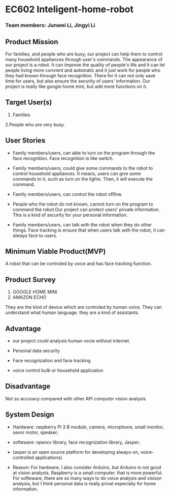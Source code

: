 # EC602 Inteligent-home-robot
### Team members: Junwei Li, Jingyi Li

## Product Mission
For families, and people who are busy, our project can help them to control many household appliances through user's commands. The appearance of our project is a robot. It can improve the quality of people's life and it can let people living more convient and automatic and it just work for people who they had known through face recognition. There for it can not only save time for users, but also ensure the security of users' information. Our project is really like google home mini, but add more functions on it.

## Target User(s)
1. Families.

2.People who are very busy.

## User Stories
- Family members/users, can able to turn on the program through the face recognition. Face recognition is like switch.

- Family members/users, could give some commands to the robot to control household appliances. It means, users can give some commands to it, such as turn on the lights. Then, it will execute the command. 

- Family members/users, can control the robot offline. 

- People who the robot do not known, cannot turn on the program to command the robot.Our project can protect users’ private information. This is a kind of security for your personal information.

- Family members/users, can talk with the robot when they do other things. Face tracking is ensure that when users talk with the robot, it can always face to users.

##  Minimum Viable Product(MVP)
A robot that can be controled by voice and has face tracking function.


##  Product Survey
  1.   GOOGLE HOME MINI 
  2.   AMAZON ECHO
  
They are the kind of device which are controled by human voice. They can understand what human language. they are a kind of assistants.

## Advantage 
  - our project could analysis human vocie without internet.
  
  - Personal data security 
  
  - Face recognization and face tracking 
  
  - voice control bulb or household application 

##  Disadvantage 
  Not so accuracy compared with other API computer vision analysis
  
  
## System Design
  - Hardware: raspberry Pi 3 B module, camera, microphone, small monitor, sevor motor, speaker;
  
  - softeware: opencv library, face recognization library, Jasper; 
  
  - (asper is an open source platform for developing always-on, voice-controlled applications)
  
  -  Reason: For hardware, I also consider Arduino, but Arduino is not good at vision analysis. Raspberry is a small computer. that is more powerful. For softeware, there are so many ways to do voice analysis and visison analysis, but I think personal data is really privat especialiy for home information. 
